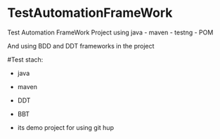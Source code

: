 # TestAutomationFrameWork
Test Automation FrameWork Project using java - maven - testng - POM

And using BDD and DDT frameworks in the project


#Test stach:

- java 
- maven
- DDT
- BBT

- its demo project for using git hup 
